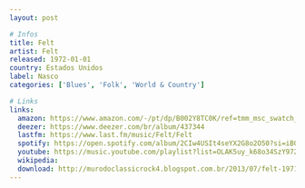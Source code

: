```yaml
---
layout: post

# Infos
title: Felt
artist: Felt
released: 1972-01-01
country: Estados Unidos
label: Nasco
categories: ['Blues', 'Folk', 'World & Country']

# Links
links:
  amazon: https://www.amazon.com/-/pt/dp/B002Y8TC0K/ref=tmm_msc_swatch_0?_encoding=UTF8&qid=&sr=
  deezer: https://www.deezer.com/br/album/437344
  lastfm: https://www.last.fm/music/Felt/Felt
  spotify: https://open.spotify.com/album/2CIw4USIt4seYX2G8o2O50?si=iB0C_fHyR-meXyteYQdC0A
  youtube: https://music.youtube.com/playlist?list=OLAK5uy_k68o34SzY972XqT9kezRaJU7sNRPHvPt0
  wikipedia:
  download: http://murodoclassicrock4.blogspot.com.br/2013/07/felt-1971.html
---
```

